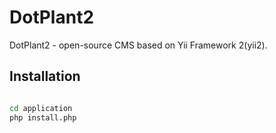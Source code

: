 # DotPlant2

DotPlant2 - open-source CMS based on Yii Framework 2(yii2).

## Installation

``` bash

cd application
php install.php

```